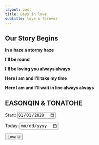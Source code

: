 ```yaml
---
layout: post
title: Days in love
subtitle: love u forever 
---
```


## Our Story Begins

**In a haze a stormy haze**

**I'll be round**

**I'll be loving you always always**

**Here I am and I'll take my time**

**Here I am and I'll wait in line always always**


## EASONQIN & TONATOHE
<label for="startDate">Start:</label>
<input type="date" id="startDate" value="2020-01-01">

<label for="endDate">Today:</label>
<input type="date" id="endDate">

<button onclick="calculateDays()">Love U</button>

<p id="result"></p>

<style>
  #result {
    font-size: 38px; /* Adjust the font size as needed */
    font-weight: bold;
  }
</style>

<script>
  
// 设置开始日期为固定值（例如：2023年1月1日）
var defaultStartDate = new Date('2020-01-01');
document.getElementById('startDate').valueAsDate = defaultStartDate;
// 设置结束日期为今天
var today = new Date();
var day = today.getDate();
var month = today.getMonth() + 1; // 注意月份是从0开始计数的，所以要加1
var year = today.getFullYear();
var formattedToday = year + '-' + (month < 10 ? '0' : '') + month + '-' + (day < 10 ? '0' : '') + day;

document.getElementById('endDate').value = formattedToday;
  function calculateDays() {
    var startDate = new Date(document.getElementById('startDate').value);
    var endDate = new Date(document.getElementById('endDate').value);

    if (isNaN(startDate) || isNaN(endDate)) {
      alert('Please enter valid dates.');
      return;
    }

    var timeDiff = endDate - startDate;
    var daysDiff = Math.floor(timeDiff / (1000 * 60 * 60 * 24));

    document.getElementById('result').innerHTML = 'We have been in love for : ' + daysDiff + ' days ^_^';
  }
</script>
